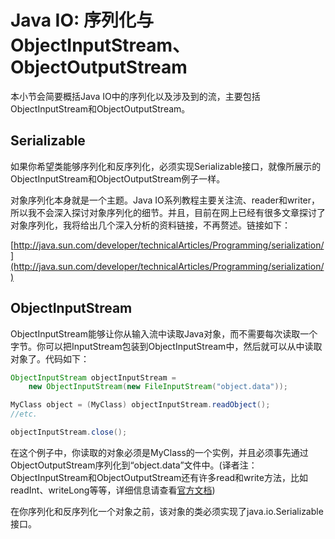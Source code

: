 # Java IO: 序列化与ObjectInputStream、ObjectOutputStream

本小节会简要概括Java IO中的序列化以及涉及到的流，主要包括ObjectInputStream和ObjectOutputStream。

## Serializable

如果你希望类能够序列化和反序列化，必须实现Serializable接口，就像所展示的ObjectInputStream和ObjectOutputStream例子一样。

对象序列化本身就是一个主题。Java IO系列教程主要关注流、reader和writer，所以我不会深入探讨对象序列化的细节。并且，目前在网上已经有很多文章探讨了对象序列化，我将给出几个深入分析的资料链接，不再赘述。链接如下：

[http://java.sun.com/developer/technicalArticles/Programming/serialization/](http://java.sun.com/developer/technicalArticles/Programming/serialization/)

## ObjectInputStream

ObjectInputStream能够让你从输入流中读取Java对象，而不需要每次读取一个字节。你可以把InputStream包装到ObjectInputStream中，然后就可以从中读取对象了。代码如下：

```java
ObjectInputStream objectInputStream =
    new ObjectInputStream(new FileInputStream("object.data"));

MyClass object = (MyClass) objectInputStream.readObject();
//etc.

objectInputStream.close();
```

在这个例子中，你读取的对象必须是MyClass的一个实例，并且必须事先通过ObjectOutputStream序列化到“object.data”文件中。(译者注：ObjectInputStream和ObjectOutputStream还有许多read和write方法，比如readInt、writeLong等等，详细信息请查看[官方文档](http://docs.oracle.com/javase/7/docs/api/))

在你序列化和反序列化一个对象之前，该对象的类必须实现了java.io.Serializable接口。